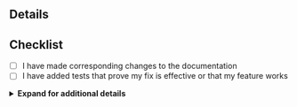 <!-- markdownlint-disable first-line-heading -->

## Details

<!-- Change details -->

## Checklist

- [ ] I have made corresponding changes to the documentation
- [ ] I have added tests that prove my fix is effective or that my feature works

<!-- Additional details -->
<details>
<summary><strong>Expand for additional details</strong></summary>

## Related issues

<!--
A link to any related issues or bugs that the pull request
addresses, connecting the code's context with the problem it
solves.
-->

## Screenshots

<!--
If the changes are visual, including screenshots or GIFs can
help reviewers understand them more easily.
-->

## Testing instructions

<!--
Instructions on how to test the changes made in the pull
request, helping reviewers validate the code.
-->

</details>
<!-- End of Additional details -->
